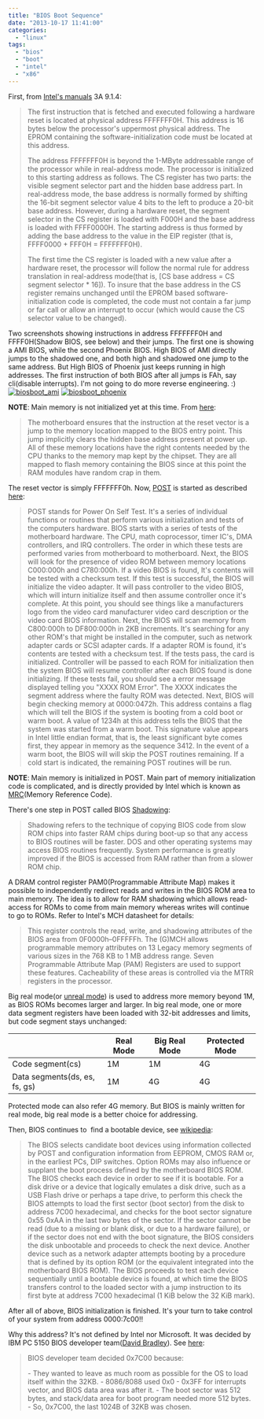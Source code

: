 ```yaml
---
title: "BIOS Boot Sequence"
date: "2013-10-17 11:41:00"
categories: 
  - "linux"
tags: 
  - "bios"
  - "boot"
  - "intel"
  - "x86"
---
```


First, from [Intel's manuals](http://www.intel.com/content/www/us/en/processors/architectures-software-developer-manuals.html) 3A 9.1.4:

> The first instruction that is fetched and executed following a hardware reset is located at physical address FFFFFFF0H. This address is 16 bytes below the processor's uppermost physical address. The EPROM containing the software-initialization code must be located at this address.
> 
> The address FFFFFFF0H is beyond the 1-MByte addressable range of the processor while in real-address mode. The processor is initialized to this starting address as follows. The CS register has two parts: the visible segment selector part and the hidden base address part. In real-address mode, the base address is normally formed by shifting the 16-bit segment selector value 4 bits to the left to produce a 20-bit base address. However, during a hardware reset, the segment selector in the CS register is loaded with F000H and the base address is loaded with FFFF0000H. The starting address is thus formed by adding the base address to the value in the EIP register (that is, FFFF0000 + FFF0H = FFFFFFF0H).
> 
> The first time the CS register is loaded with a new value after a hardware reset, the processor will follow the normal rule for address translation in real-address mode(that is, \[CS base address = CS segment selector \* 16\]). To insure that the base address in the CS register remains unchanged until the EPROM based software-initialization code is completed, the code must not contain a far jump or far call or allow an interrupt to occur (which would cause the CS selector value to be changed).

Two screenshots showing instructions in address FFFFFFF0H and FFFF0H(Shadow BIOS, see below) and their jumps. The first one is showing a AMI BIOS, while the second Phoenix BIOS. High BIOS of AMI directly jumps to the shadowed one, and both high and shadowed one jump to the same address. But High BIOS of Phoenix just keeps running in high addresses. The first instruction of both BIOS after all jumps is FAh, say cli(disable interrupts). I'm not going to do more reverse engineering. :) [![biosboot_ami](images/10271889034_609d181e45_z.jpg)](http://www.flickr.com/photos/gonwan1985/10271889034/ "biosboot_ami") [![biosboot_phoenix](images/10271888574_44a29675a9_z.jpg)](http://www.flickr.com/photos/gonwan1985/10271888574/ "biosboot_phoenix")

**NOTE**: Main memory is not initialized yet at this time. From [here](http://duartes.org/gustavo/blog/post/how-computers-boot-up):

> The motherboard ensures that the instruction at the reset vector is a jump to the memory location mapped to the BIOS entry point. This jump implicitly clears the hidden base address present at power up. All of these memory locations have the right contents needed by the CPU thanks to the memory map kept by the chipset. They are all mapped to flash memory containing the BIOS since at this point the RAM modules have random crap in them.

The reset vector is simply FFFFFFF0h. Now, [POST](http://en.wikipedia.org/wiki/Power-on_self-test) is started as described [here](http://www.bioscentral.com/misc/biosbasics.htm):

> POST stands for Power On Self Test. It's a series of individual functions or routines that perform various initialization and tests of the computers hardware. BIOS starts with a series of tests of the motherboard hardware. The CPU, math coprocessor, timer IC's, DMA controllers, and IRQ controllers. The order in which these tests are performed varies from motherboard to motherboard. Next, the BIOS will look for the presence of video ROM between memory locations C000:000h and C780:000h. If a video BIOS is found, It's contents will be tested with a checksum test. If this test is successful, the BIOS will initialize the video adapter. It will pass controller to the video BIOS, which will inturn initialize itself and then assume controller once it's complete. At this point, you should see things like a manufacturers logo from the video card manufacturer video card description or the video card BIOS information. Next, the BIOS will scan memory from C800:000h to DF800:000h in 2KB increments. It's searching for any other ROM's that might be installed in the computer, such as network adapter cards or SCSI adapter cards. If a adapter ROM is found, it's contents are tested with a checksum test. If the tests pass, the card is initialized. Controller will be passed to each ROM for initialization then the system BIOS will resume controller after each BIOS found is done initializing. If these tests fail, you should see a error message displayed telling you "XXXX ROM Error". The XXXX indicates the segment address where the faulty ROM was detected. Next, BIOS will begin checking memory at 0000:0472h. This address contains a flag which will tell the BIOS if the system is booting from a cold boot or warm boot. A value of 1234h at this address tells the BIOS that the system was started from a warm boot. This signature value appears in Intel little endian format, that is, the least significant byte comes first, they appear in memory as the sequence 3412. In the event of a warm boot, the BIOS will will skip the POST routines remaining. If a cold start is indicated, the remaining POST routines will be run.

**NOTE**: Main memory is initialized in POST. Main part of memory initialization code is complicated, and is directly provided by Intel which is known as [MRC](http://en.wikipedia.org/wiki/Memory_Reference_Code)(Memory Reference Code).

There's one step in POST called BIOS [Shadowing](http://www.rigacci.org/docs/biblio/online/firmware/shadow.htm):

> Shadowing refers to the technique of copying BIOS code from slow ROM chips into faster RAM chips during boot-up so that any access to BIOS routines will be faster. DOS and other operating systems may access BIOS routines frequently. System performance is greatly improved if the BIOS is accessed from RAM rather than from a slower ROM chip.

A DRAM control register PAM0(Programmable Attribute Map) makes it possible to independently redirect reads and writes in the BIOS ROM area to main memory. The idea is to allow for RAM shadowing which allows read-access for ROMs to come from main memory whereas writes will continue to go to ROMs. Refer to Intel's MCH datasheet for details:

> This register controls the read, write, and shadowing attributes of the BIOS area from 0F0000h–0FFFFFh. The (G)MCH allows programmable memory attributes on 13 Legacy memory segments of various sizes in the 768 KB to 1 MB address range. Seven Programmable Attribute Map (PAM) Registers are used to support these features. Cacheability of these areas is controlled via the MTRR registers in the processor.

Big real mode(or [unreal mode](http://en.wikipedia.org/wiki/Unreal_mode)) is used to address more memory beyond 1M, as BIOS ROMs becomes larger and larger. In big real mode, one or more data segment registers have been loaded with 32-bit addresses and limits, but code segment stays unchanged:

|  | Real Mode | Big Real Mode | Protected Mode |
| --- | --- | --- | --- |
| Code segment(cs) | 1M | 1M | 4G |
| Data segments(ds, es, fs, gs) | 1M | 4G | 4G |

Protected mode can also refer 4G memory. But BIOS is mainly written for real mode, big real mode is a better choice for addressing.

Then, BIOS continues to  find a bootable device, see [wikipedia](http://en.wikipedia.org/wiki/BIOS):

> The BIOS selects candidate boot devices using information collected by POST and configuration information from EEPROM, CMOS RAM or, in the earliest PCs, DIP switches. Option ROMs may also influence or supplant the boot process defined by the motherboard BIOS ROM. The BIOS checks each device in order to see if it is bootable. For a disk drive or a device that logically emulates a disk drive, such as a USB Flash drive or perhaps a tape drive, to perform this check the BIOS attempts to load the first sector (boot sector) from the disk to address 7C00 hexadecimal, and checks for the boot sector signature 0x55 0xAA in the last two bytes of the sector. If the sector cannot be read (due to a missing or blank disk, or due to a hardware failure), or if the sector does not end with the boot signature, the BIOS considers the disk unbootable and proceeds to check the next device. Another device such as a network adapter attempts booting by a procedure that is defined by its option ROM (or the equivalent integrated into the motherboard BIOS ROM). The BIOS proceeds to test each device sequentially until a bootable device is found, at which time the BIOS transfers control to the loaded sector with a jump instruction to its first byte at address 7C00 hexadecimal (1 KiB below the 32 KiB mark).

After all of above, BIOS initialization is finished. It's your turn to take control of your system from address 0000:7c00!!

Why this address? It's not defined by Intel nor Microsoft. It was decided by IBM PC 5150 BIOS developer team([David Bradley](http://en.wikipedia.org/wiki/David_Bradley_%28engineer%29)). See [here](http://www.glamenv-septzen.net/en/view/6):

> BIOS developer team decided 0x7C00 because:
> 
> \- They wanted to leave as much room as possible for the OS to load itself within the 32KB. - 8086/8088 used 0x0 - 0x3FF for interrupts vector, and BIOS data area was after it. - The boot sector was 512 bytes, and stack/data area for boot program needed more 512 bytes. - So, 0x7C00, the last 1024B of 32KB was chosen.
